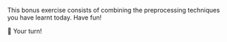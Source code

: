 This bonus exercise consists of combining the preprocessing techniques you have learnt today. Have fun!

🚀 Your turn!
